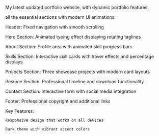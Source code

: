 My latest updated portfolio website, with dynamic portfolio features. 

  all the essential sections with modern UI animations:

  Header: Fixed navigation with smooth scrolling

  Hero Section: Animated typing effect displaying rotating taglines

  About Section: Profile area with animated skill progress bars

  Skills Section: Interactive skill cards with hover effects and percentage displays

  Projects Section: Three showcase projects with modern card layouts

  Resume Section: Professional timeline and download functionality

  Contact Section: Interactive form with social media integration

  Footer: Professional copyright and additional links

  Key Features:

    Responsive design that works on all devices

    Dark theme with vibrant accent colors
